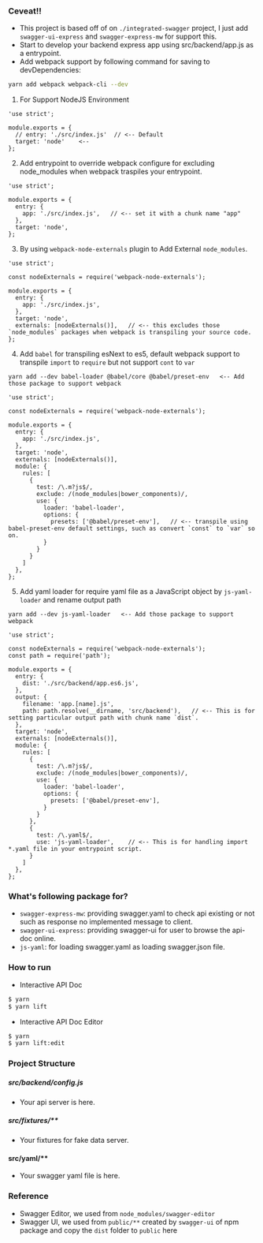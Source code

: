 ### Ceveat!!

- This project is based off of on `./integrated-swagger` project, I just add `swagger-ui-express` and `swagger-express-mw` for support this.
- Start to develop your backend express app using src/backend/app.js as a entrypoint.
- Add webpack support by following command for saving to devDependencies:

```sh
yarn add webpack webpack-cli --dev
```

1. For Support NodeJS Environment

```
'use strict';

module.exports = {
  // entry: './src/index.js'  // <-- Default
  target: 'node'    <--
};
```

2. Add entrypoint to override webpack configure for excluding node_modules when webpack traspiles your entrypoint.

```
'use strict';

module.exports = {
  entry: {
    app: './src/index.js',   // <-- set it with a chunk name "app"
  },
  target: 'node',
};
```

3. By using `webpack-node-externals` plugin to Add External `node_modules`.

```
'use strict';

const nodeExternals = require('webpack-node-externals');

module.exports = {
  entry: {
    app: './src/index.js',
  },
  target: 'node',
  externals: [nodeExternals()],   // <-- this excludes those `node_modules` packages when webpack is transpiling your source code.
};
```

4. Add `babel` for transpiling esNext to es5, default webpack support to transpile `import` to `require` but not support `cont` to `var`

```
yarn add --dev babel-loader @babel/core @babel/preset-env   <-- Add those package to support webpack
```

```
'use strict';

const nodeExternals = require('webpack-node-externals');

module.exports = {
  entry: {
    app: './src/index.js',
  },
  target: 'node',
  externals: [nodeExternals()],
  module: {
    rules: [
      {
        test: /\.m?js$/,
        exclude: /(node_modules|bower_components)/,
        use: {
          loader: 'babel-loader',
          options: {
            presets: ['@babel/preset-env'],   // <-- transpile using babel-preset-env default settings, such as convert `const` to `var` so on.
          }
        }
      }
    ]
  },
};
```

5. Add yaml loader for require yaml file as a JavaScript object by `js-yaml-loader` and rename output path

```
yarn add --dev js-yaml-loader   <-- Add those package to support webpack
```

```
'use strict';

const nodeExternals = require('webpack-node-externals');
const path = require('path');

module.exports = {
  entry: {
    dist: './src/backend/app.es6.js',
  },
  output: {
    filename: 'app.[name].js',
    path: path.resolve(__dirname, 'src/backend'),   // <-- This is for setting particular output path with chunk name `dist`.
  },
  target: 'node',
  externals: [nodeExternals()],
  module: {
    rules: [
      {
        test: /\.m?js$/,
        exclude: /(node_modules|bower_components)/,
        use: {
          loader: 'babel-loader',
          options: {
            presets: ['@babel/preset-env'],
          }
        }
      },
      {
        test: /\.yaml$/,
        use: 'js-yaml-loader',    // <-- This is for handling import *.yaml file in your entrypoint script.
      }
    ]
  },
};
```

### What's following package for?

- `swagger-express-mw`: providing swagger.yaml to check api existing or not such as response no implemented message to client.
- `swagger-ui-express`: providing swagger-ui for user to browse the api-doc online.
- `js-yaml`: for loading swagger.yaml as loading swagger.json file.

### How to run


- Interactive API Doc

```sh
$ yarn
$ yarn lift
```

- Interactive API Doc Editor

```sh
$ yarn
$ yarn lift:edit
```

### Project Structure

##### src/backend/config.js

- Your api server is here.

##### src/fixtures/**

- Your fixtures for fake data server.

#### src/yaml/**

- Your swagger yaml file is here.

### Reference

- Swagger Editor, we used from `node_modules/swagger-editor`
- Swagger UI, we used from `public/**` created by `swagger-ui` of npm package and copy the `dist` folder to `public` here
